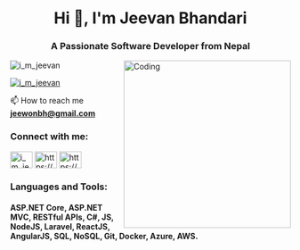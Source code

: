 <h1 align="center">Hi 👋, I'm Jeevan Bhandari</h1>

<h3 align="center">A Passionate Software Developer from Nepal</h3>

<img align="right" alt="Coding" width="300" src="https://camo.githubusercontent.com/c1dcb74cc1c1835b1d716f5051499a2814c683c806b15f04b0eba492863703e9/68747470733a2f2f63646e2e6472696262626c652e636f6d2f75736572732f3733303730332f73637265656e73686f74732f363538313234332f6176656e746f2e676966">

<p align="left"> <img src="https://komarev.com/ghpvc/?username=imjeevan&label=Profile%20views&color=0e75b6&style=flat" alt="i_m_jeevan" /> </p>

<p align="left"> <a href="https://twitter.com/i_m_jeevan" target="blank"><img src="https://img.shields.io/twitter/follow/iamjeevan9?logo=twitter&style=for-the-badge" alt="i_m_jeevan" /></a> </p>

📫 How to reach me **jeewonbh@gmail.com**


<h3 align="left">Connect with me:</h3>
<p align="left">

<a href="https://twitter.com/i_m_jeevan" target="blank"><img align="center" src="https://raw.githubusercontent.com/rahuldkjain/github-profile-readme-generator/master/src/images/icons/Social/twitter.svg" alt="i_m_jeevan" height="30" width="40" /></a>
<a href="https://www.linkedin.com/in/jeevan-bhandari-6bb2851b9/" target="blank"><img align="center" src="https://raw.githubusercontent.com/rahuldkjain/github-profile-readme-generator/master/src/images/icons/Social/linked-in-alt.svg" alt="https://www.linkedin.com/in/jeevan-bhandari-6bb2851b9/" height="30" width="40" /></a>
<a href="https://stackoverflow.com/users/https://stackoverflow.com/users/19521081/jeevan-bhandari" target="blank"><img align="center" src="https://raw.githubusercontent.com/rahuldkjain/github-profile-readme-generator/master/src/images/icons/Social/stack-overflow.svg" alt="https://stackoverflow.com/users/19521081/jeevan-bhandari" height="30" width="40" /></a>
</p>

<h3 align="left">Languages and Tools:</h3>
<h4> ASP.NET Core, ASP.NET MVC, RESTful APIs, C#, JS, NodeJS, Laravel, ReactJS, AngularJS, SQL, NoSQL, Git, Docker, Azure, AWS.</h4>
